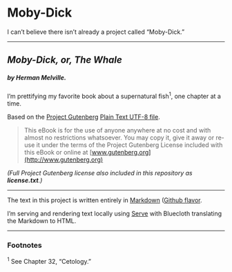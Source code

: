 Moby-Dick
=========

I can’t believe there isn’t already a project called “Moby-Dick.”

---

## *Moby-Dick, or, The Whale* 
##### by Herman Melville. 

I’m prettifying my favorite book about a supernatural fish<sup>1</sup>, one chapter at a time.

Based on the [Project Gutenberg](http://www.gutenberg.org/ebooks/2701) [Plain Text UTF-8 file](http://www.gutenberg.org/cache/epub/2701/pg2701.txt).

> This eBook is for the use of anyone anywhere at no cost and with almost no restrictions whatsoever.  You may copy it, give it away or re-use it under the terms of the Project Gutenberg License included with this eBook or online at [www.gutenberg.org](http://www.gutenberg.org)

*(Full Project Gutenberg license also included in this repository as __license.txt__.)*

---- 

The text in this project is written entirely in [Markdown](http://daringfireball.net/projects/markdown/) ([Github flavor](https://help.github.com/articles/github-flavored-markdown). 

I’m serving and rendering text locally using [Serve](http://get-serve.com) with Bluecloth translating the Markdown to HTML.

----

### Footnotes

<sup>1</sup> See Chapter 32, “Cetology.”
